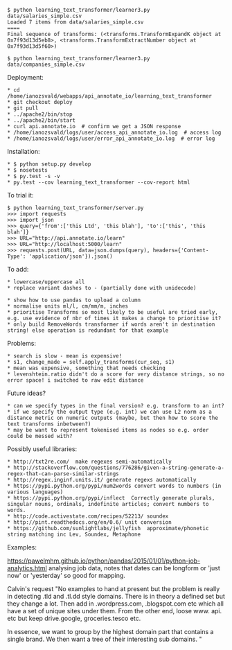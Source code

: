 
    $ python learning_text_transformer/learner3.py data/salaries_simple.csv 
    Loaded 7 items from data/salaries_simple.csv
    ====
    Final sequence of transforms: (<transforms.TransformExpandK object at 0x7f93d13d5eb8>, <transforms.TransformExtractNumber object at 0x7f93d13d5f60>)

    $ python learning_text_transformer/learner3.py data/companies_simple.csv


Deployment:

    * cd /home/ianozsvald/webapps/api_annotate_io/learning_text_transformer
    * git checkout deploy
    * git pull
    * ../apache2/bin/stop
    * ../apache2/bin/start
    * curl api.annotate.io  # confirm we get a JSON response
    * /home/ianozsvald/logs/user/access_api_annotate_io.log  # access log
    * /home/ianozsvald/logs/user/error_api_annotate_io.log  # error log

Installation:

    * $ python setup.py develop
    * $ nosetests
    * $ py.test -s -v
    * py.test --cov learning_text_transformer --cov-report html

To trial it:

    $ python learning_text_transformer/server.py
    >>> import requests
    >>> import json
    >>> query={'from':['this Ltd', 'this blah'], 'to':['this', 'this blah']}
    >>> URL="http://api.annotate.io/learn"
    >>> URL="http://localhost:5000/learn"
    >>> requests.post(URL, data=json.dumps(query), headers={'Content-Type': 'application/json'}).json()

To add:

    * lowercase/uppercase all
    * replace variant dashes to - (partially done with unidecode)

    * show how to use pandas to upload a column
    * normalise units ml/l, cm/mm/m, inches
    * prioritise Transforms so most likely to be useful are tried early, e.g. use evidence of nbr of times it makes a change to prioritise it?
    * only build RemoveWords transformer if words aren't in destination string! else operation is redundant for that example

Problems:

    * search is slow - mean is expensive!
    * s1, change_made = self.apply_transforms(cur_seq, s1)
    * mean was expensive, something that needs checking
    * levenshtein.ratio didn't do a score for very distance strings, so no error space! i switched to raw edit distance

Future ideas?
 
    * can we specify types in the final version? e.g. transform to an int?
    * if we specify the output type (e.g. int) we can use L2 norm as a distance metric on numeric outputs (maybe, but then how to score the text transforms inbetween?)
    * may be want to represent tokenised items as nodes so e.g. order could be messed with?


Possibly useful libraries:

    * http://txt2re.com/  make regexes semi-automatically
    * http://stackoverflow.com/questions/776286/given-a-string-generate-a-regex-that-can-parse-similar-strings
    * http://regex.inginf.units.it/ generate regexs automatically
    * https://pypi.python.org/pypi/num2words convert words to numbers (in various languages)
    * https://pypi.python.org/pypi/inflect  Correctly generate plurals, singular nouns, ordinals, indefinite articles; convert numbers to words.
    * http://code.activestate.com/recipes/52213/ soundex
    * http://pint.readthedocs.org/en/0.6/ unit conversion
    * https://github.com/sunlightlabs/jellyfish  approximate/phonetic string matching inc Lev, Soundex, Metaphone

Examples:

https://pawelmhm.github.io/python/pandas/2015/01/01/python-job-analytics.html analysing job data, notes that dates can be longform or 'just now' or 'yesterday' so good for mapping. 

Calvin's request
"No examples to hand at present but the problem is really in detecting .tld and .tl.dd style domains. There is in theory a defined set but they change a lot. Then add in .wordpress.com, .blogspot.com etc which all have a set of unique sites under them. From the other end, loose www. api. etc but keep drive.google, groceries.tesco etc.

In essence, we want to group by the highest domain part that contains a single brand. We then want a tree of their interesting sub domains. "
